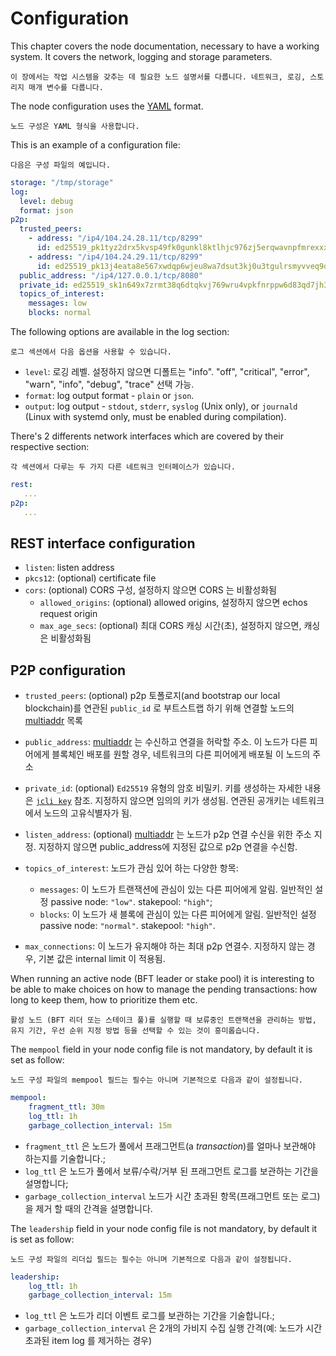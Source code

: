 # Configuration

This chapter covers the node documentation, necessary to have a working system. It covers
the network, logging and storage parameters.

``이 장에서는 작업 시스템을 갖추는 데 필요한 노드 설명서를 다룹니다. 네트워크, 로깅, 스토리지 매개 변수를 다룹니다.``

The node configuration uses the [YAML](https://en.wikipedia.org/wiki/YAML) format.

``노드 구성은 YAML 형식을 사용합니다.``

This is an example of a configuration file:

``다음은 구성 파일의 예입니다.``

```YAML
storage: "/tmp/storage"
log:
  level: debug
  format: json
p2p:
  trusted_peers:
    - address: "/ip4/104.24.28.11/tcp/8299"
      id: ed25519_pk1tyz2drx5kvsp49fk0gunkl8ktlhjc976zj5erqwavnpfmrexxxnscxln75
    - address: "/ip4/104.24.29.11/tcp/8299"
      id: ed25519_pk13j4eata8e567xwdqp6wjeu8wa7dsut3kj0u3tgulrsmyvveq9qxqeqr3kc
  public_address: "/ip4/127.0.0.1/tcp/8080"
  private_id: ed25519_sk1n649x7zrmt38q6dtqkvj769wru4vpkfnrppw6d83qd7jh3uhux7qwhg8q3
  topics_of_interest:
    messages: low
    blocks: normal
```
The following options are available in the log section:

``로그 섹션에서 다음 옵션을 사용할 수 있습니다.``

- `level`: 로깅 레벨. 설정하지 않으면 디폴트는 "info".  "off", "critical", "error", "warn", "info", "debug", "trace" 선택 가능.
- `format`: log output format - `plain` or `json`.
- `output`: log output - `stdout`, `stderr`, `syslog` (Unix only),
  or `journald` (Linux with systemd only, must be enabled during compilation).


There's 2 differents network interfaces which are covered by their respective section:

``각 섹션에서 다루는 두 가지 다른 네트워크 인터페이스가 있습니다.``

```yaml
rest:
   ...
p2p:
   ...
```

## REST interface configuration

- `listen`: listen address
- `pkcs12`: (optional) certificate file 
- `cors`: (optional) CORS 구성, 설정하지 않으면 CORS 는 비활성화됨
  - `allowed_origins`: (optional) allowed origins, 설정하지 않으면 echos request origin
  - `max_age_secs`: (optional) 최대 CORS 캐싱 시간(초), 설정하지 않으면, 캐싱은 비활성화됨

## P2P configuration

- `trusted_peers`: (optional) p2p 토폴로지(and bootstrap our local blockchain)를 연관된 `public_id` 로 부트스트랩 하기 위해 연결할 노드의 [multiaddr][multiaddr] 목록
    

- `public_address`: [multiaddr][multiaddr] 는 수신하고 연결을 허락할 주소.
    이 노드가 다른 피어에게 블록체인 배포를 원할 경우, 네트워크의 다른 피어에게 배포될 이 노드의 주소

- `private_id`: (optional) `Ed25519` 유형의 암호 비밀키. 키를 생성하는 자세한 내용은 [`jcli key`] 참조. 
    지정하지 않으면 임의의 키가 생성됨. 연관된 공개키는 네트워크에서 노드의 고유식별자가 됨.

- `listen_address`: (optional) [multiaddr][multiaddr] 는 노드가 p2p 연결 수신을 위한 주소 지정.
    지정하지 않으면 public_address에 지정된 값으로 p2p 연결을 수신함.

- `topics_of_interest`: 노드가 관심 있어 하는 다양한 항목:
    - `messages`: 이 노드가 트랜잭션에 관심이 있는 다른 피어에게 알림.
    일반적인 설정 passive node: `"low"`. stakepool: `"high"`;
    - `blocks`: 이 노드가 새 블록에 관심이 있는 다른 피어에게 알림.
    일반적인 설정 passive node: `"normal"`. stakepool: `"high"`.

- `max_connections`: 이 노드가 유지해야 하는 최대 p2p 연결수. 지정하지 않는 경우, 기본 값은 internal limit 이 적용됨.

[multiaddr]: https://github.com/multiformats/multiaddr

[`jcli key`]: ../jcli/key.md

When running an active node (BFT leader or stake pool) it is interesting to be
able to make choices on how to manage the pending transactions: how long to keep
them, how to prioritize them etc.

``활성 노드 (BFT 리더 또는 스테이크 풀)를 실행할 때 보류중인 트랜잭션을 관리하는 방법, 유지 기간, 우선 순위 지정 방법 등을 선택할 수 있는 것이 흥미롭습니다.``

The `mempool` field in your node config file is not mandatory, by default it is set
as follow:

``노드 구성 파일의 mempool 필드는 필수는 아니며 기본적으로 다음과 같이 설정됩니다.``

```yaml
mempool:
    fragment_ttl: 30m
    log_ttl: 1h
    garbage_collection_interval: 15m
```

* `fragment_ttl` 은 노드가 풀에서 프래그먼트(a _transaction_)를 얼마나 보관해야 하는지를 기술합니다.;
* `log_ttl` 은 노드가 풀에서 보류/수락/거부 된 프래그먼트 로그를 보관하는 기간을 설명합니다; 
* `garbage_collection_interval`  노드가 시간 초과된 항목(프래그먼트 또는 로그)을 제거 할 때의 간격을 설명합니다.


The `leadership` field in your node config file is not mandatory, by default it is set
as follow:

``노드 구성 파일의 리더십 필드는 필수는 아니며 기본적으로 다음과 같이 설정됩니다.``

```yaml
leadership:
    log_ttl: 1h
    garbage_collection_interval: 15m
```

* `log_ttl` 은 노드가 리더 이벤트 로그를 보관하는 기간을 기술합니다.;
* `garbage_collection_interval` 은 2개의 가비지 수집 실행 간격(예: 노드가 시간 초과된 item log 를 제거하는 경우)
